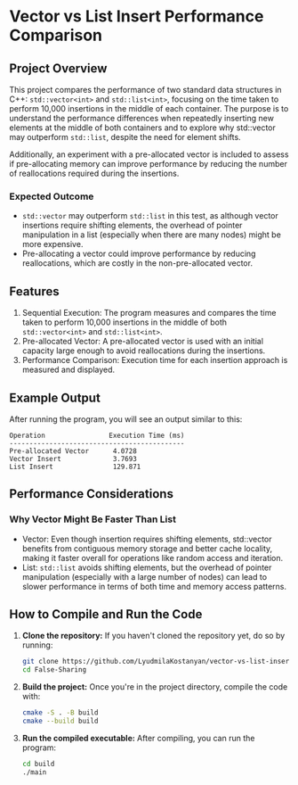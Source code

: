 # Vector vs List Insert Performance Comparison

## Project Overview
This project compares the performance of two standard data structures in C++: ```std::vector<int>``` and ```std::list<int>```, focusing on the time taken to perform 10,000 insertions in the middle of each container. The purpose is to understand the performance differences when repeatedly inserting new elements at the middle of both containers and to explore why std::vector may outperform ```std::list```, despite the need for element shifts.

Additionally, an experiment with a pre-allocated vector is included to assess if pre-allocating memory can improve performance by reducing the number of reallocations required during the insertions.

### Expected Outcome
- ```std::vector``` may outperform ```std::list``` in this test, as although vector insertions require shifting elements, the overhead of pointer manipulation in a list (especially when there are many nodes) might be more expensive.
- Pre-allocating a vector could improve performance by reducing reallocations, which are costly in the non-pre-allocated vector.

## Features
1. Sequential Execution:
The program measures and compares the time taken to perform 10,000 insertions in the middle of both ```std::vector<int>``` and ```std::list<int>```.
2. Pre-allocated Vector:
A pre-allocated vector is used with an initial capacity large enough to avoid reallocations during the insertions.
3. Performance Comparison:
Execution time for each insertion approach is measured and displayed.

## Example Output
After running the program, you will see an output similar to this:

```
Operation                Execution Time (ms)
--------------------------------------------
Pre-allocated Vector      4.0728
Vector Insert             3.7693
List Insert               129.871
```

## Performance Considerations
### Why Vector Might Be Faster Than List
- Vector: Even though insertion requires shifting elements, std::vector benefits from contiguous memory storage and better cache locality, making it faster overall for operations like random access and iteration.
- List: ```std::list``` avoids shifting elements, but the overhead of pointer manipulation (especially with a large number of nodes) can lead to slower performance in terms of both time and memory access patterns.

## How to Compile and Run the Code

1. **Clone the repository:**
   If you haven't cloned the repository yet, do so by running:
   ```bash
   git clone https://github.com/LyudmilaKostanyan/vector-vs-list-insert.git
   cd False-Sharing
   ```

2. **Build the project:**
   Once you're in the project directory, compile the code with:
   ```bash
   cmake -S . -B build
   cmake --build build
   ```

3. **Run the compiled executable:**
   After compiling, you can run the program:
   ```bash
   cd build
   ./main
   ```

